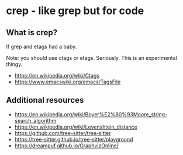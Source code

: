# crep - like grep but for code

## What is crep?

If grep and etags had a baby.

Note: you should use ctags or etags. Seriously. This is an experimental thingy.

- https://en.wikipedia.org/wiki/Ctags
- https://www.emacswiki.org/emacs/TagsFile

## Additional resources

- https://en.wikipedia.org/wiki/Boyer%E2%80%93Moore_string-search_algorithm
- https://en.wikipedia.org/wiki/Levenshtein_distance
- https://github.com/tree-sitter/tree-sitter
- https://tree-sitter.github.io/tree-sitter/playground
- https://dreampuf.github.io/GraphvizOnline/
